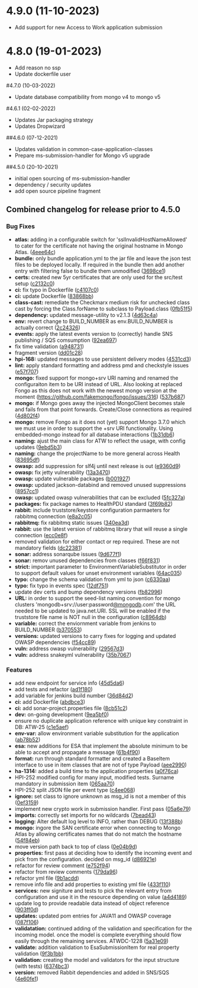 # 4.9.0 (11-10-2023)

* Add support for new Access to Work application submission

# 4.8.0 (19-01-2023)

* Add reason no ssp
* Update dockerfile user

#4.7.0 (10-03-2022)

* Update database compatibility from mongo v4 to mongo v5

#4.6.1 (02-02-2022)

* Updates Jar packaging strategy
* Updates Dropwizard

##4.6.0 (07-12-2021)

* Updates validation in common-case-application-classes
* Prepare ms-submission-handler for Mongo v5 upgrade

##4.5.0 (20-10-2021)

* initial open sourcing of ms-submission-handler
* dependency / security updates
* add open source pipeline fragment

## Combined changelog for release prior to 4.5.0

### Bug Fixes

* **atlas:** adding in a configurable switch for 'sslInvalidHostNameAllowed' to cater for the certificate not having the original hostname in Mongo Atlas. ([4eee64c](https://gitlab.com/dwp/health/shared-components/components/ms-submission-handler/commit/4eee64c))
* **bundle:** only bundle application.yml to the jar file and leave the json test files to be deployed locally.  If required in the bundle then add another entry with filtering false to bundle them unmodified ([3698ce1](https://gitlab.com/dwp/health/shared-components/components/ms-submission-handler/commit/3698ce1))
* **certs:** created new 5yr certificates that are only used for the src/test setup ([c2132c0](https://gitlab.com/dwp/health/shared-components/components/ms-submission-handler/commit/c2132c0))
* **ci:** fix typo in Dockerfile ([c4107c0](https://gitlab.com/dwp/health/shared-components/components/ms-submission-handler/commit/c4107c0))
* **ci:** update Dockerfile ([83868bb](https://gitlab.com/dwp/health/shared-components/components/ms-submission-handler/commit/83868bb))
* **class-cast:** remediate the Checkmarx medium risk for unchecked class cast by forcing the Class.forName to subclass to Payload.class ([0fb51f5](https://gitlab.com/dwp/health/shared-components/components/ms-submission-handler/commit/0fb51f5))
* **dependency:** updated message-utility to v2.1.3 ([4d63c4a](https://gitlab.com/dwp/health/shared-components/components/ms-submission-handler/commit/4d63c4a))
* **env:** revert change to BUILD_NUMBER as env.BUILD_NUMBER is actually correct ([2c24326](https://gitlab.com/dwp/health/shared-components/components/ms-submission-handler/commit/2c24326))
* **events:** apply the latest events version to (correctly) handle SNS publishing / SQS comsumption ([92ea697](https://gitlab.com/dwp/health/shared-components/components/ms-submission-handler/commit/92ea697))
* fix time validation ([a948731](https://gitlab.com/dwp/health/shared-components/components/ms-submission-handler/commit/a948731))
* fragment version ([dd01c28](https://gitlab.com/dwp/health/shared-components/components/ms-submission-handler/commit/dd01c28))
* **hpi-168:** updated messages to use persistent delivery modes ([4531cd3](https://gitlab.com/dwp/health/shared-components/components/ms-submission-handler/commit/4531cd3))
* **lint:** apply standard formatting and address pmd and checkstyle issues ([e57f707](https://gitlab.com/dwp/health/shared-components/components/ms-submission-handler/commit/e57f707))
* **mongo:**  fixed support for mongo+srv URI naming and renamed the configuraiton item to be URI instead of URL.  Also looking at replaced Fongo as this does not work with the newest mongo version at the moment (https://github.com/fakemongo/fongo/issues/316) ([537b687](https://gitlab.com/dwp/health/shared-components/components/ms-submission-handler/commit/537b687))
* **mongo:** if Mongo goes away the injected MongoClient becomes stale and fails from that point forwards.  Create/Close connections as required ([4d802f4](https://gitlab.com/dwp/health/shared-components/components/ms-submission-handler/commit/4d802f4))
* **mongo:** remove Fongo as it does not (yet) support Mongo 3.7.0 which we must use in order to support the +srv URI functionality.  Using embedded-mongo instead for all database interactions ([1b31db6](https://gitlab.com/dwp/health/shared-components/components/ms-submission-handler/commit/1b31db6))
* **naming:** ajust the main class for ATW to reflect the usage, with config updates ([9ebd5b3](https://gitlab.com/dwp/health/shared-components/components/ms-submission-handler/commit/9ebd5b3))
* **naming:** change the projectName to be more general across Health ([83695df](https://gitlab.com/dwp/health/shared-components/components/ms-submission-handler/commit/83695df))
* **owasp:** add suppression for slf4j until next release is out ([e9360d9](https://gitlab.com/dwp/health/shared-components/components/ms-submission-handler/commit/e9360d9))
* **owasp:** fix jetty vulnerability ([13a3470](https://gitlab.com/dwp/health/shared-components/components/ms-submission-handler/commit/13a3470))
* **owasp:** update vulnerable packages ([b001927](https://gitlab.com/dwp/health/shared-components/components/ms-submission-handler/commit/b001927))
* **owasp:** updated jackson-databind and removed unused suppressions ([8957cc1](https://gitlab.com/dwp/health/shared-components/components/ms-submission-handler/commit/8957cc1))
* **owasp:** updated owasp vulnerabilities that can be excluded ([5fc327a](https://gitlab.com/dwp/health/shared-components/components/ms-submission-handler/commit/5fc327a))
* **packages:** fix package names to HealthPDU standard ([3f69b82](https://gitlab.com/dwp/health/shared-components/components/ms-submission-handler/commit/3f69b82))
* **rabbit:** include truststore/keystore configuration parmaeters for rabbitmq connection ([e8a2c05](https://gitlab.com/dwp/health/shared-components/components/ms-submission-handler/commit/e8a2c05))
* **rabbitmq:** fix rabbitmq static issues ([340ea3d](https://gitlab.com/dwp/health/shared-components/components/ms-submission-handler/commit/340ea3d))
* **rabbit:** use the latest version of rabbitmq library that will reuse a single connection ([ecc0e8f](https://gitlab.com/dwp/health/shared-components/components/ms-submission-handler/commit/ecc0e8f))
* removed validation for either contact or rep required. These are not mandatory fields ([dc22381](https://gitlab.com/dwp/health/shared-components/components/ms-submission-handler/commit/dc22381))
* **sonar:** address sonarqube issues ([9d677f1](https://gitlab.com/dwp/health/shared-components/components/ms-submission-handler/commit/9d677f1))
* **sonar:** remov unused dependencies from classes ([f66f831](https://gitlab.com/dwp/health/shared-components/components/ms-submission-handler/commit/f66f831))
* **strict:** important parameter to EnvironmentVariableSubstitutor in order to support default values for unset environment variables ([64ac035](https://gitlab.com/dwp/health/shared-components/components/ms-submission-handler/commit/64ac035))
* **typo:** change the schema validation from yml to json ([c6330aa](https://gitlab.com/dwp/health/shared-components/components/ms-submission-handler/commit/c6330aa))
* **typo:** fix typo in events spec ([12df751](https://gitlab.com/dwp/health/shared-components/components/ms-submission-handler/commit/12df751))
* update dev certs and bump dependency versions ([fb82996](https://gitlab.com/dwp/health/shared-components/components/ms-submission-handler/commit/fb82996))
* **URL:** in order to support the seed-list naming convention for mongo clusters 'mongodb+srv://user:password[@mongodb](https://github.com/mongodb).com' the URL needed to be updated to java.net.URI.  SSL will be enabled if the truststore file name is NOT null in the configuration ([c8964db](https://gitlab.com/dwp/health/shared-components/components/ms-submission-handler/commit/c8964db))
* **variable:** correct the enviornment variable from jenkins to BUILD_NUMBER ([b370553](https://gitlab.com/dwp/health/shared-components/components/ms-submission-handler/commit/b370553))
* **versions:** updated versions to carry fixes for logging and updated OWASP dependencies ([f54cc89](https://gitlab.com/dwp/health/shared-components/components/ms-submission-handler/commit/f54cc89))
* **vuln:** address owasp vulnerability ([29567d3](https://gitlab.com/dwp/health/shared-components/components/ms-submission-handler/commit/29567d3))
* **vuln:** address snakeyml vulnerability ([35b7067](https://gitlab.com/dwp/health/shared-components/components/ms-submission-handler/commit/35b7067))


### Features

* add new endpoint for service info ([45d5da6](https://gitlab.com/dwp/health/shared-components/components/ms-submission-handler/commit/45d5da6))
* add tests and refactor ([ad1f180](https://gitlab.com/dwp/health/shared-components/components/ms-submission-handler/commit/ad1f180))
* add variable for jenkins build number ([36d84d2](https://gitlab.com/dwp/health/shared-components/components/ms-submission-handler/commit/36d84d2))
* **ci:** add Dockerfile ([abdbce3](https://gitlab.com/dwp/health/shared-components/components/ms-submission-handler/commit/abdbce3))
* **ci:** add sonar-project.properties file ([8cb51c2](https://gitlab.com/dwp/health/shared-components/components/ms-submission-handler/commit/8cb51c2))
* **dev:** on-going development ([9ea5bf0](https://gitlab.com/dwp/health/shared-components/components/ms-submission-handler/commit/9ea5bf0))
* ensure no duplicate application reference with unique key constraint in DB: ATW-25 ([c1e5aef](https://gitlab.com/dwp/health/shared-components/components/ms-submission-handler/commit/c1e5aef))
* **env-var:** allow environment variable substitution for the application ([ab78b52](https://gitlab.com/dwp/health/shared-components/components/ms-submission-handler/commit/ab78b52))
* **esa:** new additions for ESA that implement the absolute minimum to be able to accept and propagate a message ([61b4f90](https://gitlab.com/dwp/health/shared-components/components/ms-submission-handler/commit/61b4f90))
* **format:** run through standard formatter and created a BaseItem interface to use in item classes that are not of type Payload ([aee2990](https://gitlab.com/dwp/health/shared-components/components/ms-submission-handler/commit/aee2990))
* **ha-1314:** added a build time to the application properties ([a0f76ca](https://gitlab.com/dwp/health/shared-components/components/ms-submission-handler/commit/a0f76ca))
* HPI-252 modified config for many input, modified tests. Surname mandatory in submission item ([065aa70](https://gitlab.com/dwp/health/shared-components/components/ms-submission-handler/commit/065aa70))
* HPI-252 split JSON file per event type ([c4ee068](https://gitlab.com/dwp/health/shared-components/components/ms-submission-handler/commit/c4ee068))
* **ignore:** set class to ignore unknown as msg_id is not a member of this ([0ef3159](https://gitlab.com/dwp/health/shared-components/components/ms-submission-handler/commit/0ef3159))
* implement new crypto work in submission handler. First pass ([05a6e79](https://gitlab.com/dwp/health/shared-components/components/ms-submission-handler/commit/05a6e79))
* **imports:** correctly set imports for no wildcards ([7bead43](https://gitlab.com/dwp/health/shared-components/components/ms-submission-handler/commit/7bead43))
* **logging:** Alter default log level to INFO, rather than DEBUG ([13f388b](https://gitlab.com/dwp/health/shared-components/components/ms-submission-handler/commit/13f388b))
* **mongo:** ingore the SAN certificate error when connecting to Mongo Atlas by allowing certificates names that do not match the hostname ([54f84eb](https://gitlab.com/dwp/health/shared-components/components/ms-submission-handler/commit/54f84eb))
* move version path back to top of class ([0e04b9d](https://gitlab.com/dwp/health/shared-components/components/ms-submission-handler/commit/0e04b9d))
* **properties:** first pass at deciding how to identify the incoming event and pick from the configuration.  decided on msg_id ([d86921e](https://gitlab.com/dwp/health/shared-components/components/ms-submission-handler/commit/d86921e))
* refactor for review comment ([e752f94](https://gitlab.com/dwp/health/shared-components/components/ms-submission-handler/commit/e752f94))
* refactor from review comments ([179da96](https://gitlab.com/dwp/health/shared-components/components/ms-submission-handler/commit/179da96))
* refactor yml file ([9b1acdd](https://gitlab.com/dwp/health/shared-components/components/ms-submission-handler/commit/9b1acdd))
* remove info file and add properties to existing yml file ([433f110](https://gitlab.com/dwp/health/shared-components/components/ms-submission-handler/commit/433f110))
* **services:** new signiture and tests to pick the relevant entry from configuration and use it in the resource depending on value ([a4d4189](https://gitlab.com/dwp/health/shared-components/components/ms-submission-handler/commit/a4d4189))
* update log to provide readable data instead of object reference ([903ff0d](https://gitlab.com/dwp/health/shared-components/components/ms-submission-handler/commit/903ff0d))
* **updates:** updated pom entries for JAVA11 and OWASP coverage ([087f106](https://gitlab.com/dwp/health/shared-components/components/ms-submission-handler/commit/087f106))
* **validatation:** continued adding of the validation and specification for the incoming model.  once the model is complete everything should flow easily through the remaining services.  ATWDC-1228 ([5a31e09](https://gitlab.com/dwp/health/shared-components/components/ms-submission-handler/commit/5a31e09))
* **validate:** addition validation to EsaSubmissionItem for real property validation ([9f3b1bb](https://gitlab.com/dwp/health/shared-components/components/ms-submission-handler/commit/9f3b1bb))
* **validation:** creating the model and validators for the input structure (with tests) ([6374bc3](https://gitlab.com/dwp/health/shared-components/components/ms-submission-handler/commit/6374bc3))
* **version:** removed Rabbit dependencies and added in SNS/SQS ([4e60fe1](https://gitlab.com/dwp/health/shared-components/components/ms-submission-handler/commit/4e60fe1))



